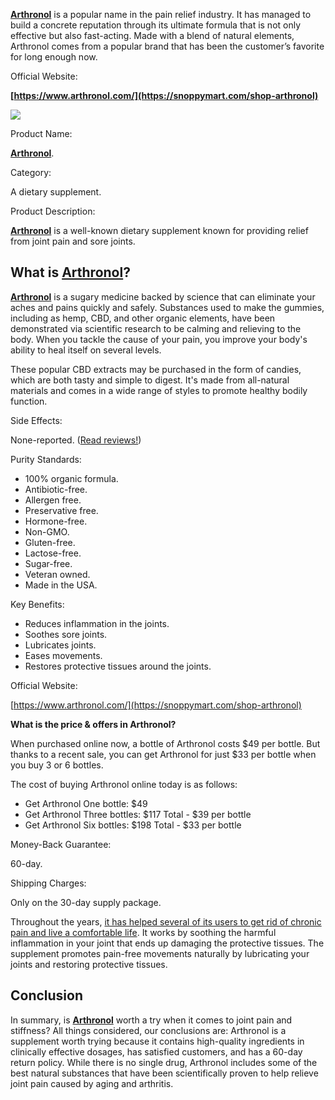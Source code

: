**[Arthronol](https://snoppymart.com/shop-arthronol)** is a popular name in the pain relief industry. It has managed to build a concrete reputation through its ultimate formula that is not only effective but also fast-acting. Made with a blend of natural elements, Arthronol comes from a popular brand that has been the customer’s favorite for long enough now.

Official Website:

**[https://www.arthronol.com/](https://snoppymart.com/shop-arthronol)**

[![](https://blogger.googleusercontent.com/img/b/R29vZ2xl/AVvXsEgsJ5kzXLTu6T9UtcMtJSa4c-3JK8bqM1OoNpsWheTceizJdq202HSEGZkjHAUstjV_c-kQGpbJn6Z93nj_uBSwircMei6myApyz7gw7gEimVFCGngr4WU14yjRwAKzgpDtjl510JodwpZDeRs9_XfNSS_aevYv4t-cPl2sKqHD86y9hWkqwK772wuu9Mo/w640-h334/Arthronol-Review.png)](https://snoppymart.com/shop-arthronol)

Product Name:

[**Arthronol**](https://www.facebook.com/people/Arthronol-Joint-Pain-Relief/61552827883633/).

Category:

A dietary supplement.

Product Description:

**[Arthronol](https://snoppymart.com/shop-arthronol)** is a well-known dietary supplement known for providing relief from joint pain and sore joints.

What is [Arthronol](https://soundcloud.com/arthronoljointpainrelief)?
---------------------------------------------------------------------

[**Arthronol**](https://sites.google.com/view/arthronol-joint-pain-relief-ex/home) is a sugary medicine backed by science that can eliminate your aches and pains quickly and safely. Substances used to make the gummies, including as hemp, CBD, and other organic elements, have been demonstrated via scientific research to be calming and relieving to the body. When you tackle the cause of your pain, you improve your body's ability to heal itself on several levels.

These popular CBD extracts may be purchased in the form of candies, which are both tasty and simple to digest. It's made from all-natural materials and comes in a wide range of styles to promote healthy bodily function.

Side Effects:

None-reported. ([Read reviews!](https://snoppymart.com/shop-arthronol))

Purity Standards:

*   100% organic formula.
*   Antibiotic-free.
*   Allergen free.
*   Preservative free.
*   Hormone-free.
*   Non-GMO.
*   Gluten-free.
*   Lactose-free.
*   Sugar-free.
*   Veteran owned.
*   Made in the USA.

Key Benefits:

*   Reduces inflammation in the joints.
*   Soothes sore joints.
*   Lubricates joints.
*   Eases movements.
*   Restores protective tissues around the joints.

Official Website:

[https://www.arthronol.com/](https://snoppymart.com/shop-arthronol)

**What is the price & offers in Arthronol?**

When purchased online now, a bottle of Arthronol costs $49 per bottle. But thanks to a recent sale, you can get Arthronol for just $33 per bottle when you buy 3 or 6 bottles.

The cost of buying Arthronol online today is as follows:

*   Get Arthronol One bottle: $49
*   Get Arthronol Three bottles: $117 Total - $39 per bottle
*   Get Arthronol Six bottles: $198 Total - $33 per bottle

Money-Back Guarantee:

60-day.

Shipping Charges:

Only on the 30-day supply package.

Throughout the years, [](https://supplementman.com/arthronol)[it has helped several of its users to get rid of chronic pain and live a comfortable life](https://snoppymart.com/shop-arthronol). It works by soothing the harmful inflammation in your joint that ends up damaging the protective tissues. The supplement promotes pain-free movements naturally by lubricating your joints and restoring protective tissues.

Conclusion
----------

In summary, is [**Arthronol**](https://www.scoop.it/topic/arthronol-joint-pain-relief/p/4148292074/2023/11/04/arthronol-joint-pain-relief-say-goodbye-to-joint-pain-with-arthronol-s-natural-formula) worth a try when it comes to joint pain and stiffness? All things considered, our conclusions are: Arthronol is a supplement worth trying because it contains high-quality ingredients in clinically effective dosages, has satisfied customers, and has a 60-day return policy. While there is no single drug, Arthronol includes some of the best natural substances that have been scientifically proven to help relieve joint pain caused by aging and arthritis.
